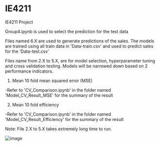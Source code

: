 # IE4211
IE4211 Project

Group4.ipynb is used to select the prediction for the test data


Files named 6.X are used to generate predictions of the sales. The models are trained using all train data in 'Data-train.csv' and used to predict sales for the 'Data-test.csv'


Files name from 2.X to 5.X, are for model selection, hyperparameter tuning and cross validation testing. Models will be narrowed down based on 2 performance indicators. 
1. Mean 10 fold mean squared error (MSE)


-Refer to 'CV_Comparison.ipynb' in the folder named 'Model_CV_Result_MSE' for the summary of the result

2. Mean 10 fold efficiency


-Refer to 'CV_Comparison.ipynb' in the folder named 'Model_CV_Result_Efficiency' for the summary of the result

Note: File 2.X to 5.X takes extremely long time to run. 

![image](https://user-images.githubusercontent.com/64724406/165454611-8c1df899-9cb3-4626-8a3a-583387ff0738.png)
